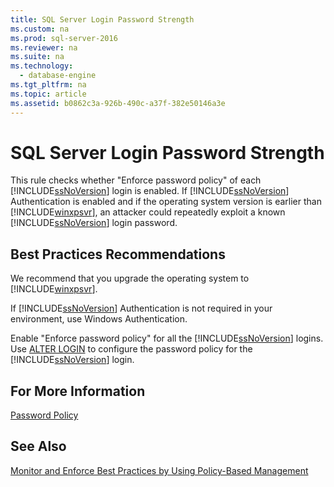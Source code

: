 ```yaml
---
title: SQL Server Login Password Strength
ms.custom: na
ms.prod: sql-server-2016
ms.reviewer: na
ms.suite: na
ms.technology: 
  - database-engine
ms.tgt_pltfrm: na
ms.topic: article
ms.assetid: b0862c3a-926b-490c-a37f-382e50146a3e
---
```

# SQL Server Login Password Strength
  This rule checks whether "Enforce password policy" of each [!INCLUDE[ssNoVersion](../../Token\Other/ssNoVersion_md.md)] login is enabled. If [!INCLUDE[ssNoVersion](../../Token\Other/ssNoVersion_md.md)] Authentication is enabled and if the operating system version is earlier than [!INCLUDE[winxpsvr](../../Token\Other/winxpsvr_md.md)], an attacker could repeatedly exploit a known [!INCLUDE[ssNoVersion](../../Token\Other/ssNoVersion_md.md)] login password.  
  
## Best Practices Recommendations  
 We recommend that you upgrade the operating system to [!INCLUDE[winxpsvr](../../Token\Other/winxpsvr_md.md)].  
  
 If [!INCLUDE[ssNoVersion](../../Token\Other/ssNoVersion_md.md)] Authentication is not required in your environment, use Windows Authentication.  
  
 Enable "Enforce password policy" for all the [!INCLUDE[ssNoVersion](../../Token\Other/ssNoVersion_md.md)] logins. Use [ALTER LOGIN](../Topic/ALTER%20LOGIN%20\(Transact-SQL\).md) to configure the password policy for the [!INCLUDE[ssNoVersion](../../Token\Other/ssNoVersion_md.md)] login.  
  
## For More Information  
 [Password Policy](../../Topics\TopicNameNotContainA/Password-Policy.md)  
  
## See Also  
 [Monitor and Enforce Best Practices by Using Policy-Based Management](../../Topics\TopicNameNotContainA/Monitor-and-Enforce-Best-Practices-by-Using-Policy-Based-Management.md)  
  
  